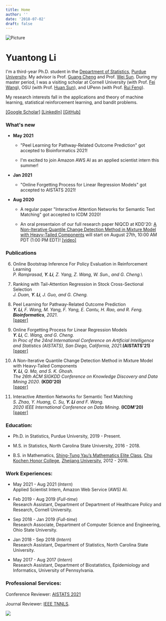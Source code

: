 ```yaml
---
title: Home
author: ''
date: '2018-07-02'
draft: false
---
```


![Picture](/self-image/selfie.jpg)

# Yuantong Li
I'm a third-year Ph.D. student in the [Department of Statistics](https://www.stat.purdue.edu/index.html), [Purdue University](https://www.purdue.edu). My advisor is Prof. [Guang Cheng](https://www.stat.purdue.edu/~chengg/2.html) and Prof. [Wei Sun](https://web.ics.purdue.edu/~sun244/). During my master period, I was a visiting scholar at Cornell University (with Prof. [Fei Wang](https://sites.google.com/site/cornellwanglab/home)), OSU (with Prof. [Huan Sun](http://web.cse.ohio-state.edu/~sun.397/)), and UPenn (with Prof. [Rui Feng](https://www.dbei.med.upenn.edu/bio/rui-feng-phd)).

My research interests fall in the applications and theory of machine learning, statistical reinforcement learning, and bandit problems.

[[Google Scholar]](https://scholar.google.com/citations?hl=en&user=wT8kLn4AAAAJ&view_op=list_works&sortby=title&gmla=AJsN-F76O2e1DXmn54H5khUZ1Fl2HpQcHUCTxdZDV6UkaC0crFRf0QtIPZ5Dbr0Iy5y8_saLFPb3SSj-6HRJ1dyUOOKqJk_d9vHFDeMGDGh3b2pDdGcepdI&sciund=1766651423776757674)
[[LinkedIn]](https://www.linkedin.com/in/yuantongli/)
[[GitHub]](https://github.com/Likelyt)

### What's new
* __May 2021__
  * "Peel Learning for Pathway-Related Outcome Prediction" got accepted to Bioinformatics 2021!
  
  * I'm excited to join Amazon AWS AI as an applied scientist intern this summer!

* __Jan 2021__

  * "Online Forgetting Process for Linear Regression Models" got accepted to AISTATS 2021!
  
* __Aug 2020__ 
  * A regular paper "Interactive Attention Networks for Semantic Text Matching" got accepted to ICDM 2020!
  
  * An oral presentaion of our full research paper NIQCD at KDD'20: [A Non-Iterative Quantile Change Detection Method in Mixture Model with Heavy-Tailed Components](https://arxiv.org/abs/2006.11383) will start on August 27th, 10:00 AM PDT (1:00 PM EDT)! [[video]](https://vimeo.com/443853561)

### Publications
6. Online Bootstrap Inference For Policy Evaluation in Reinforcement Learning\
_P. Ramprasad, **Y. Li**, Z. Yang, Z. Wang, W. Sun., and G. Cheng._\

5. Ranking with Tail-Attention Regression in Stock Cross-Sectional Selection\
_J. Duan, **Y. Li**, J. Guo, and G. Cheng._

4. Peel Learning for Pathway-Related Outcome Prediction\
_**Y. Li**, F. Wang, M. Yang, F. Yang, E. Cantu, H. Rao, and R. Feng._\
_**Bioinformatics**, 2021_.\
[[paper]](https://academic.oup.com/bioinformatics/advance-article-abstract/doi/10.1093/bioinformatics/btab402/6286960?redirectedFrom=fulltext)

3. Online Forgetting Process for Linear Regression Models\
_**Y. Li**, C. Wang, and G. Cheng._\
_In Proc of the 24nd International Conference on Artificial Intelligence and Statistics (AISTATS), San Diego, California, 2021_.**(AISTATS'21)**\
[[paper]](http://proceedings.mlr.press/v130/li21a/li21a.pdf)

2. A Non-Iterative Quantile Change Detection Method in Mixture Model with Heavy-Tailed Components\
_**Y. Li**, Q. Ma, and S. K. Ghosh._\
_The 26th ACM SIGKDD Conference on Knowledge Discovery and Data Mining 2020_. **(KDD'20)**\
[[paper]](https://arxiv.org/abs/2006.11383)

1. Interactive Attention Networks for Semantic Text Matching\
_S. Zhao, Y. Huang, C. Su, **Y. Li** and F. Wang._\
_2020 IEEE International Conference on Data Mining_. **(ICDM'20)**\
[[paper]](https://ieeexplore.ieee.org/document/9338264)




### Education:

* Ph.D. in Statistics, Purdue University, 2019 - Present.

* M.S. in Statistics, North Carolina State University, 2016 - 2018.

* B.S. in Mathematics, [Shing-Tung Yau’s Mathematics Elite Class](http://www.yau-awards.org/yauclass.php), [Chu Kochen Honor College](http://ckc.zju.edu.cn/english/), [Zhejiang University](https://www.zju.edu.cn/english/), 2012 - 2016.


### Work Experiences:
*  May 2021 - Aug 2021 (_Intern_)\
Applied Scientist Intern, Amazon Web Service (AWS) AI.

*  Feb 2019 - Aug 2019 (_Full-time_)\
Research Assistant, Department of Department of Healthcare Policy and Research, Cornell University.

*  Sep 2018 - Jan 2019 (_Full-time_)\
Research Associate, Department of Computer Science and Engineering, Ohio State University.

*  Jan 2018 - Sep 2018 (_Intern_)\
Research Assistant, Department of Statistics, North Carolina State University.

*  May 2017 - Aug 2017 (_Intern_)\
Research Assistant, Department of Biostatistics, Epidemiology and Informatics, University of Pennsylvania.




### Professional Services:
Conference Reviewer: [AISTATS 2021](http://aistats.org/)


Journal Reviewer: [IEEE TNNLS](https://ieeexplore.ieee.org/xpl/RecentIssue.jsp?punumber=5962385).


<a href="https://clustrmaps.com/site/1bdg7"  title="Visit tracker"><img src="//www.clustrmaps.com/map_v2.png?d=68WU6lyMBWAWPVjxLizAC0BMO6SXQ8MWVgdapRbf12o&cl=ffffff" /></a>



